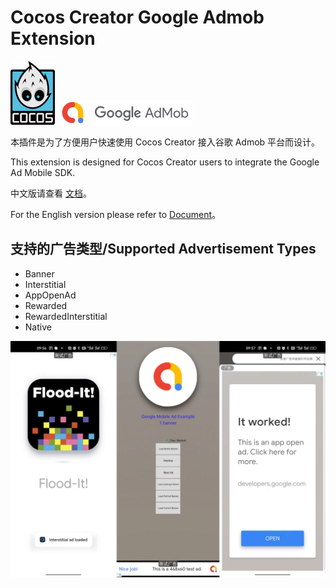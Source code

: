 # Cocos Creator Google Admob Extension

![cocos icon](./extensions/GoogleAdMob/doc/img/cocos.png) ![google admob icon](./extensions/GoogleAdMob/doc/img/admob-icon.png)

本插件是为了方便用户快速使用 Cocos Creator 接入谷歌 Admob 平台而设计。

This extension is designed for Cocos Creator users to integrate the Google Ad Mobile SDK.

中文版请查看 [文档](./extensions/GoogleAdMob/doc/zh/index.md)。

For the English version please refer to [Document](./extensions/GoogleAdMob/doc/en/index.md)。

## 支持的广告类型/Supported Advertisement Types

- Banner
- Interstitial
- AppOpenAd
- Rewarded
- RewardedInterstitial
- Native

![snap](./extensions/GoogleAdMob/doc/img/snap.jpeg)
